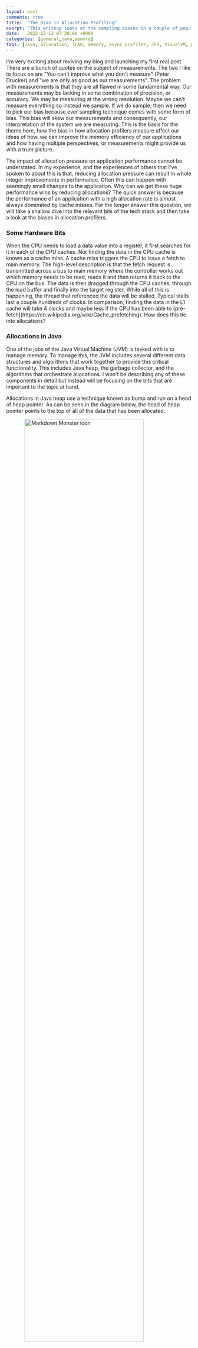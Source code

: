```yaml
---
layout: post
comments: true
title:  "The Bias in Allocation Profiling"
exerpt: "This writeup looks at the sampling biases in a couple of popular allocation profilers"
date:   2022-12-12 07:30:00 +0900
categories: [general,java,memory]
tags: [Java, allocation, TLAB, memory, async profiler, JFR, VisualVM, profiling]
---
```


I'm very exciting about reviving my blog and launching my first real post. There are a bunch of quotes on the subject of measurements. The two I like to focus on are "You can't improve what you don't measure" (Peter Drucker) and "we are only as good as our measurements". The problem with measurements is that they are all flawed in some fundamental way. Our measurements may be lacking in some combination of precision, or accuracy. We may be measuring at the wrong resolution. Maybe we can't measure everything so instead we sample. If we do sample, then we need to pick our bias because ever sampling technique comes with some form of bias. This bias will skew our measurements and consequently, our interpretation of the system we are measuring. This is the basis for the theme here, how the bias in how allocation profilers measure affect our ideas of how. we can improve the memory efficiency of our applications and how having multiple perspectives, or measurements might provide us with a truer picture.

The impact of allocation pressure on application performance cannot be understated. In my experience, and the experiences of others that I've spoken to about this is that, reducing allocation pressure can result in whole integer improvements in performance. Often this can happen with seemingly small changes to the application. Why can we get these huge performance wins by reducing allocations? The quick answer is because the performance of an application with a high allocation rate is almost always dominated by cache misses. For the longer answer this question, we will take a shallow dive into the relevant bits of the tech stack and then take a look at the biases in allocation profilers.

<H3>Some Hardware Bits</H3>
When the CPU needs to load a data value into a register, it first searches for it in each of the CPU caches. Not finding the data in the CPU cache is known as a cache miss. A cache miss triggers the CPU to issue a fetch to main memory. The high-level description is that the fetch request is transmitted across a bus to main memory where the controller works out which memory needs to be read, reads it and then returns it back to the CPU on the bus. The data is then dragged through the CPU caches, through the load buffer and finally into the target register. While all of this is happening, the thread that referenced the data will be stalled. Typical stalls last a couple hundreds of clocks. In comparison, finding the data in the L1 cache will take 4 clocks and maybe less if the CPU has been able to [pre-fetch](https://en.wikipedia.org/wiki/Cache_prefetching). How does this tie into allocations?

<h3>Allocations in Java</h3>
One of the jobs of the Java Virtual Machine (JVM) is tasked with is to manage memory. To manage this, the JVM includes several different data structures and algorithms that work together to provide this critical functionality. This includes Java heap, the garbage collector, and the algorithms that orchestrate allocations. I won't be describing any of these components in detail but instead will be focusing on the bits that are important to the topic at hand.

Allocations in Java heap use a technique known as bump and run on a head of heap pointer. As can be seen in the diagram below, the head of heap pointer points to the top of all of the data that has been allocated.


<img src="/images/tlab_structure.png"
     alt="Markdown Monster icon"
     style="width: 80%; display: block; margin-left: auto; margin-right: auto;" />
     
<p style="text-align: center;">TLAB allocated from Global Java Heap</p>
    


To "bump and run" the pointer must first be loaded into a register. This value is then incremented by the number of bytes needed to satisfy the needs of the allocation after which the thread can continue to run. Given that just about all Java applications have multiple threads allocating at the same time, the head of heap pointer will need to be wrapped in a lock to ensure mutual exclusive access. This naive implementation comes with a number of high latency activities. First, the cost of the barriers needed to insure that the view of the pointer value is consistent across all threads is the equivalent of a cache miss. Next, the lock necessarily serializes all allocation activity. In the, very likely, case where the head of heap pointer is highly contented, allocating threads would be backed up into a queue waiting for their turn to be able to allocate. Enter Thread Local Allocation Block (TLAB). TLABs act to reduce the pressure on the head of heap pointer. Let's spend a bit of time exploring how this works.

When a thread allocates, the allocators will check to see if the thread needs a new TLAB. If so, a new TLAB will be allocated in Java heap by bumping up the global head of heap pointer. TLAB size starts at 1MiB and the head of TLAB will be at 0 relative to the base address of the TLAB. TLAB size can and does vary as it is adaptive to allocation pressure but we can be ignore this feature for the purposes of this discussion. The more salient point is that the TLAB forms a new allocation buffer that is only visible to the thread that allocated it. To continue with the allocation story, now that the thread has a TLAB, the thread can bump a head of TLAB pointer to complete the allocation. Of course, this pointer bump is un-contented which significantly improves the allocation performance. However, there is no free lunch as using TLABs does result in more memory being wasted. To better understand this, let's look at a couple of allocation use cases.

TLABs have a configurable waste percentage setting. The purpose of this waste percentage is to set a boundary. At the beginning of an allocation, the allocator checks to see if the current head of TLAB is past the boundary and if so, the thread is obliged to allocate a new TLAB. The allocation will then complete in that new TLAB. This implies that the memory between the head and the top of the TLAB will never be used. The next case to consider is when the head of TLAB is below the waste threshold but the size of the allocation would overflow the TLAB. In this is quite different then when the head of TLABan allocation + head of TLAB would result in a buffer overrun. In that case, the allocation will happen outside of the TLAB in the global heap space. This use case implies that allocations bigger than the TLAB will happen in the global heap space. A more subtle effect is that the size of globally allocated objects will decrease as the TLAB fills up. The relevance of this last point will become more apparent very shortly.

Returning to the subject of cache misses, what is evident from the description above is that an allocation is Java heap (or a TLAB) is realized though the manipulation of a data structure where the elements of that data structure have never been or not recently been referenced by the application. This suggests that the needed part of the data structure will not be in any of the CPUs caches. With high allocation rates, it is very likely that even if the needed part of the data structure was accessed recently, the motion of data churning through the cache would have resulted in it being flushed. Fortunately the JVM offers some help.

One of the optimizations that the Just-in-Time (JIT) C2 optimizing compiler is able to provide is known as scalar replacement. Very briefly, scalar replacement literally replaces an allocation call site with the assembly code that has the field value inlined instead of being stored in Java heap. As you can imagine, this optimization comes with a lot of restrictions one of the most important is that the allocation passes the Escape Analysis (EA)test. EA determines the visibility of object produced by the call site to be scalar replaced (also known as a call site reduction). There are 3 outcomes for this test, fully escaped meaning the data is visible to multiple threads, partial escape meaning the data maybe visible to other threads, or no escape meaning that the data is only visible to the thread that created it. For example, any variable labeled public is at least partially escaped if not fully escaped whereas any variable that remains completely local to a specific code block would most likely be no-escape. There are other constraints but it's safe to say that many allocations can be eliminated with this optimization. The win is that the thread is able to avoid the cache miss that comes with the on heap allocation.

One more sidebar, profilers commonly report on allocation rate as bytes/sec. As can be seen from the description provided so far, the size of the allocation is a minor factor if it even is a factor at all in the cost of an allocation when compared to the cost of a cache miss. Thus the bytes/sec reporting isn't all that useful when we're looking for the number of allocations/sec.

With all this in mind, let's take a swing at allocation profiling.


<H3>Allocation Profiling</H3>
There are a several ways to implement an object profiler. Way back in the days of Java 1.1.7, I whipped up an allocation profiler that reported on the allocation to a table. It was simple and effective but it inflicted a horrendous overhead penalty on the application. Today, profilers tend to wrap the allocation in a phantom reference. The profile harvests and reports on information harvested from the phantom reference. While these profilers offer far less overhead than my hacked up tool did, it is still not insignificant. The other big effect is on EA. Wrapping the allocation in a PhantomReference to be processed by the profiler means that the data is accessible by more than 1 thread and thus EA will label it fully escaped. Thus a consequence of using this technique is that **ALL** allocations will fail EA.

The next course of action is to inspect the profiler output for the hottest allocation site, optimize the code to either remove or reduce it, then rerun the performance tests and report on the improvement. Sound good but what happens fairly frequently is that the test produce no noticeable reduction in latencies. While there could be many reasons for this a common one is that the hottest allocate site was already being optimized by the JIT resulting in the "fixes" to the code being redundant. This is where tools like [JITWatch](https://github.com/AdoptOpenJDK/jitwatch) can help. This tool will report on allocation sites that have been scalar replaced. Comparing this list to the profile can help you pick hot allocation sites that are not being optimized away.

The other technique is to sample out-of-TLAB allocations and those allocations that trigger the creation of a new TLAB. In JFR the code perform this is baked into the JVM so the overhead is fairly minimal. To be honest, I'm not sure how the async-profiler collects this data though I suspect it is by capturing the JFR event. This is something I plan on looking into in the near future.

While on paper TLAB sampling may look ok, in practice it biases the profile to large allocations. Indeed if you profile an application that allocates an equal number of various sized objects and plot that data this bias will become immediately obvious. The smaller objects will be under reported whereas the larger objects will be over-reported. Again, being mindful of purpose, we're looking for the rate at which objects are being allocated, not the rate at which memory is being allocated. In this case I can only offer 1 solution and that is to turn off the use of TLABs while profiling. If you're thinking that according to the description above thats going to degrade performance the answer is yes, it's going to hurt. However, missing that it's a small allocation that is escaping that is the source of your allocation pressure isn't all that helpful either.

<img src="/images/allocation_counts.png"
     alt="Markdown Monster icon"
     style="width: 80%; display: block; margin-left: auto; margin-right: auto;" />
     
<p style="text-align: center;">Allocation True Counts vs Sampled Counts</p>

<H3>What about Heap Dumps</H3>
I've heard several people advocate the use of heap dumps in finding hot allocation sites. My personal view point is that finding a hot allocation site with a heap dump is even more problematic than the challenges thrown at by the traditional allocation profilers. About the only recipe that I've heard, but have not tried, it to use the Epsilon collector (or otherwise turn off GC) and trigger a heap dump after running some load on the application. The next step is to use a heap analysis tool to inventory the entire contents of the heap dump. This would necessarily include both live and dereferenced objects.


<h3>Conclusion</h3>
As is evident, each of the profiling techniques in use today come with upsides and downsides. A quick summary of this is that the upsides for JFR are very low overhead and convenience. The downside is the bias towards large allocations. The async profiler isn't as convenient to use but it also offers low overheads with the bias towards large allocations. On the other side of the spectrum, tools like VisualVM record every allocation but unfortunately not easy to deploy in prod (-like environments), interfere with EA and come with a high overhead. On the question of which profiler should one use? I tend to use all of them (including commercial options that I've not listed here). But, which on you should use really depends on your situation. Hopefully the information offered here can help you in that decision making process.